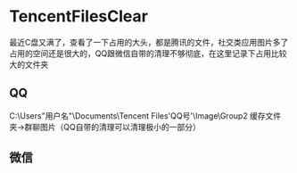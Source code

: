 # TencentFilesClear
最近C盘又满了，查看了一下占用的大头，都是腾讯的文件，社交类应用图片多了占用的空间还是很大的，QQ跟微信自带的清理不够彻底，在这里记录下占用比较大的文件夹

## QQ
C:\Users\"用户名"\Documents\Tencent Files\'QQ号'\Image\Group2   缓存文件夹->群聊图片（QQ自带的清理可以清理极小的一部分）

## 微信
